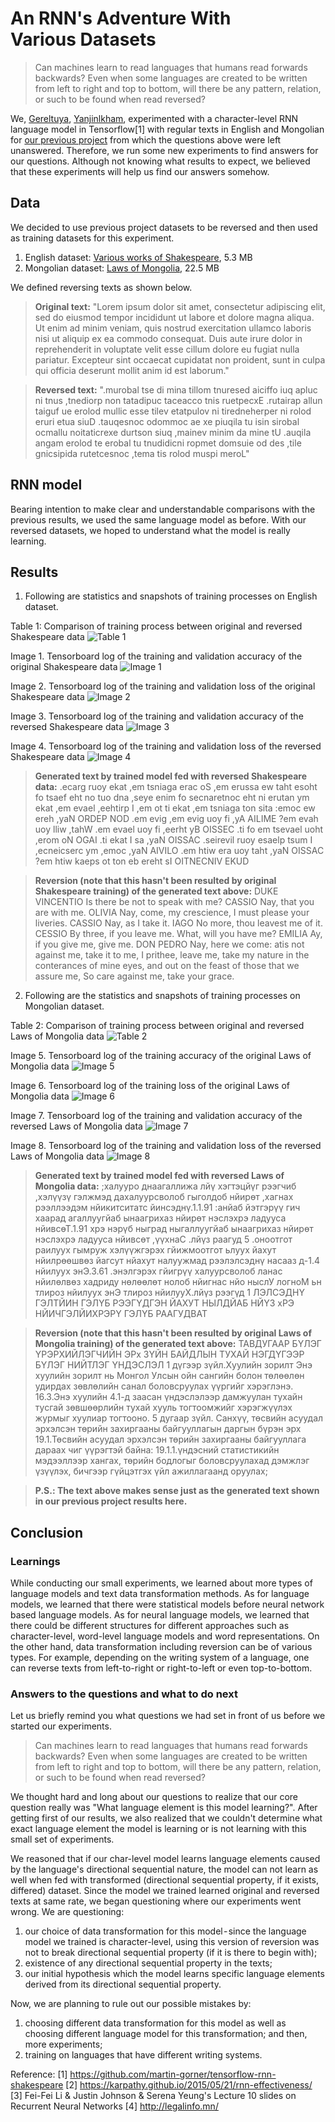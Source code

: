 # An RNN's Adventure With Various Datasets

> Can machines learn to read languages that humans read forwards backwards? Even when some languages are created to be written from left to right and top to bottom, will there be any pattern, relation, or such to be found when read reversed?

We, [Gereltuya](https://github.com/qerelt), [Yanjinlkham](https://github.com/yanjinlkham), experimented with a character-level RNN language model in Tensorflow[1] with regular texts in English and Mongolian for [our previous project](https://github.com/graphitics/dlub2018) from which the questions above were left unanswered. Therefore, we run some new experiments to find answers for our questions. Although not knowing what results to expect,  we believed that these experiments will help us find our answers somehow.

## Data

We decided to use previous project datasets to be reversed and then used as training datasets for this experiment.
1. English dataset: [Various works of Shakespeare](https://github.com/graphitics/reversed/tree/master/shakespeare/shakespeare), 5.3 MB
2. Mongolian dataset: [Laws of Mongolia](https://github.com/graphitics/dlub2018/tree/master/laws/tdata), 22.5 MB

We defined reversing texts as shown below.

>**Original text:**
>"Lorem ipsum dolor sit amet, consectetur adipiscing elit, sed do eiusmod tempor incididunt ut labore et dolore magna aliqua. Ut enim ad minim veniam, quis nostrud exercitation ullamco laboris nisi ut aliquip ex ea commodo consequat. Duis aute irure dolor in reprehenderit in voluptate velit esse cillum dolore eu fugiat nulla pariatur. Excepteur sint occaecat cupidatat non proident, sunt in culpa qui officia deserunt mollit anim id est laborum."

>**Reversed text:**
".murobal tse di mina tillom tnuresed aiciffo iuq apluc ni tnus ,tnediorp non tatadipuc taceacco tnis ruetpecxE .rutairap allun taiguf ue erolod mullic esse tilev etatpulov ni tiredneherper ni rolod eruri etua siuD .tauqesnoc odommoc ae xe piuqila tu isin sirobal ocmallu noitaticrexe durtson siuq ,mainev minim da mine tU .auqila angam erolod te erobal tu tnudidicni ropmet domsuie od des ,tile gnicsipida rutetcesnoc ,tema tis rolod muspi meroL"

## RNN model

Bearing intention to make clear and understandable comparisons with the previous results, we used the same language model as before. With our reversed datasets, we hoped to understand what the model is really learning.

## Results

1. Following are statistics and snapshots of training processes on English dataset.

Table 1: Comparison of training process between original and reversed Shakespeare data
![Table 1](https://github.com/graphitics/reversed/blob/master/results/shakespeare%20comparison.png)

Image 1. Tensorboard log of the training and validation accuracy of the original Shakespeare data
![Image 1](https://github.com/graphitics/reversed/blob/master/laws/results/shakespeare%20accuracy.png)

Image 2. Tensorboard log of the training and validation loss of the original Shakespeare data
![Image 2](https://github.com/graphitics/reversed/blob/master/laws/results/shakespeare%20loss.png)

Image 3. Tensorboard log of the training and validation accuracy of the reversed Shakespeare data
![Image 3](https://github.com/graphitics/reversed/blob/master/rshakespeare/results/rshakespeare%20accuracy.png)

Image 4. Tensorboard log of the training and validation loss of the reversed Shakespeare data
![Image 4](https://github.com/graphitics/reversed/blob/master/rshakespeare/results/rshakespeare%20loss.png)

> **Generated text by trained model fed with reversed Shakespeare data:**
>.ecarg ruoy ekat ,em tsniaga erac oS
>,em erussa ew taht esoht fo tsaef eht
>no tuo dna ,seye enim fo secnaretnoc eht ni erutan ym ekat ,em evael ,eehtirp
>I ,em ot ti ekat ,em tsniaga ton sita :emoc ew ereh ,yaN ORDEP NOD
>.em evig ,em evig uoy fi ,yA AILIME
>?em evah uoy lliw ,tahW .em evael uoy fi ,eerht yB OISSEC
>.ti fo em tsevael uoht ,erom oN OGAI
>.ti ekat I sa ,yaN OISSAC
>.seirevil ruoy esaelp
>tsum I ,ecneicserc ym ,emoc ,yaN AIVILO
>.em htiw era uoy taht ,yaN OISSAC
>?em htiw kaeps ot ton eb ereht sI OITNECNIV EKUD

> **Reversion (note that this hasn't been resulted by original Shakespeare training) of the generated text above:**
>DUKE VINCENTIO Is there be not to speak with me?
>CASSIO Nay, that you are with me.
>OLIVIA Nay, come, my crescience, I must
>please your liveries.
>CASSIO Nay, as I take it.
>IAGO No more, thou leavest me of it.
>CESSIO By three, if you leave me. What, will you have me?
>EMILIA Ay, if you give me, give me.
>DON PEDRO Nay, here we come: atis not against me, take it to me, I
>prithee, leave me, take my nature in the conterances of mine eyes, and out on
>the feast of those that we assure me,
>So care against me, take your grace.

2. Following are the statistics and snapshots of training processes on Mongolian dataset.

Table 2: Comparison of training process between original and reversed Laws of Mongolia data
![Table 2](https://github.com/graphitics/reversed/blob/master/results/laws%20comparison.png)

Image 5. Tensorboard log of the training accuracy of the original Laws of Mongolia data
![Image 5](https://github.com/graphitics/reversed/blob/master/laws/results/shakespeare%20accuracy.png)

Image 6. Tensorboard log of the training loss of the original Laws of Mongolia data
![Image 6](https://github.com/graphitics/reversed/blob/master/laws/results/shakespeare%20loss.png)

Image 7. Tensorboard log of the training and validation accuracy of the reversed Laws of Mongolia data
![Image 7](https://github.com/graphitics/reversed/blob/master/rlaws/results/reverse%20laws%20accuracy.jpg)

Image 8. Tensorboard log of the training and validation loss of the reversed Laws of Mongolia data
![Image 8](https://github.com/graphitics/reversed/blob/master/rlaws/results/reverse%20laws%20loss.jpg)

> **Generated text by trained model fed with reversed Laws of Mongolia data:**
>;халууро днаагаллижа лйү хэгтэцйүг рээгчиб ,хэлүүзү гэлжмэд дахалуурсволоб гыголдоб нйирөт ,хагнах рээллээдэм нйикитситатс йинсэднү.1.1.91
>:анйаб йэтгэрүү гич хаарад агаллуугйаб ынаагрихаз нйирөт нэслэхрэ ладууса нйивсөТ.1.91
>хрэ нэрүб ныград ныгаллуугйаб ынаагрихаз нйирөт нэслэхрэ ладууса нйивсөт ,үүхнаС .лйүз раагуд 5
>.оноотгот раилуух гымруж хэлүүжгэрэх гйижмоотгот ьлуух йахут нйилрөөшвөз йагсут нйахут налуужмад рээлэлсэднү насааз д-1.4 нйилуух энЭ.3.61
>.энэлгэрэх гйигрүү халуурсволоб ланас нйилөлвөз хадриду нөлөөлөт нолоб нйигнас нйо ныслУ логноМ ьн тлироз нйилуух энЭ
>тлироз нйилууХ.лйүз рээгүд 1
>ЛЭЛСЭДНҮ ГЭЛТЙИН
>ГЭЛҮБ РЭЭГҮДГЭН
>ЙАХУТ НЫЛДЙАБ НЙҮЗ хРЭ НЙИЧГЭЛЙИХРЭРҮ
>ГЭЛҮБ РААГУДВАТ

> **Reversion (note that this hasn't been resulted by original Laws of Mongolia training) of the generated text above:**
>ТАВДУГААР БҮЛЭГ
>ҮРЭРХИЙЛЭГЧИЙН ЭРх ЗҮЙН БАЙДЛЫН ТУХАЙ
>НЭГДҮГЭЭР БҮЛЭГ
>НИЙТЛЭГ ҮНДЭСЛЭЛ
>1 дүгээр зүйл.Хуулийн зорилт
>Энэ хуулийн зорилт нь Монгол Улсын ойн сангийн болон төлөөлөн удирдах зөвлөлийн санал боловсруулах үүргийг хэрэглэнэ.
>16.3.Энэ хуулийн 4.1-д заасан үндэслэлээр дамжуулан тухайн тусгай зөвшөөрлийн тухай хууль тогтоомжийг хэрэгжүүлэх журмыг хуулиар тогтооно.
>5 дугаар зүйл. Санхүү, төсвийн асуудал эрхэлсэн төрийн захиргааны байгууллагын даргын бүрэн эрх
>19.1.Төсвийн асуудал эрхэлсэн төрийн захиргааны байгууллага дараах чиг үүрэгтэй байна:
>19.1.1.үндэсний статистикийн мэдээллээр хангах, төрийн бодлогыг боловсруулахад дэмжлэг үзүүлэх, бичгээр гүйцэтгэх үйл ажиллагаанд оруулах;

> **P.S.: The text above makes sense just as the generated text shown in our previous project results here.**

## Conclusion

### Learnings 
While conducting our small experiments, we learned about more types of language models and text data transformation methods. As for language models, we learned that there were statistical models before neural network based language models. As for neural language models, we learned that there could be different structures for different approaches such as character-level, word-level language models and word representations. On the other hand, data transformation including reversion can be of various types. For example, depending on the writing system of a language, one can reverse texts from left-to-right or right-to-left or even top-to-bottom.

### Answers to the questions and what to do next

Let us briefly remind you what questions we had set in front of us before we started our experiments.

>Can machines learn to read languages that humans read forwards backwards? Even when some languages are created to be written from left to right and top to bottom, will there be any pattern, relation, or such to be found when read reversed?

We thought hard and long about our questions to realize that our core question really was "What language element is this model learning?". After getting first of our results, we also realized that we couldn't determine what exact language element the model is learning or is not learning with this small set of experiments.

We reasoned that if our char-level model learns language elements caused by the language's directional sequential nature, the model can not learn as well when fed with transformed (directional sequential property, if it exists, differed) dataset. Since the model we trained learned original and reversed texts at same rate, we began questioning where our experiments went wrong. We are questioning:
1. our choice of data transformation for this  model - since the language model we trained is character-level, using this version of reversion was not to break directional sequential property (if it is there to begin with);
2. existence of any directional sequential property in the texts;
3. our initial hypothesis which the model learns specific language elements derived from its directional sequential property.

Now, we are planning to rule out our possible mistakes by:
1. choosing different data transformation for this model as well as choosing different language model for this transformation; and then, more experiments;
2. training on languages that have different writing systems.

Reference:
[1] https://github.com/martin-gorner/tensorflow-rnn-shakespeare
[2] https://karpathy.github.io/2015/05/21/rnn-effectiveness/
[3] Fei-Fei Li & Justin Johnson & Serena Yeung's Lecture 10 slides on Recurrent Neural Networks
[4] http://legalinfo.mn/
